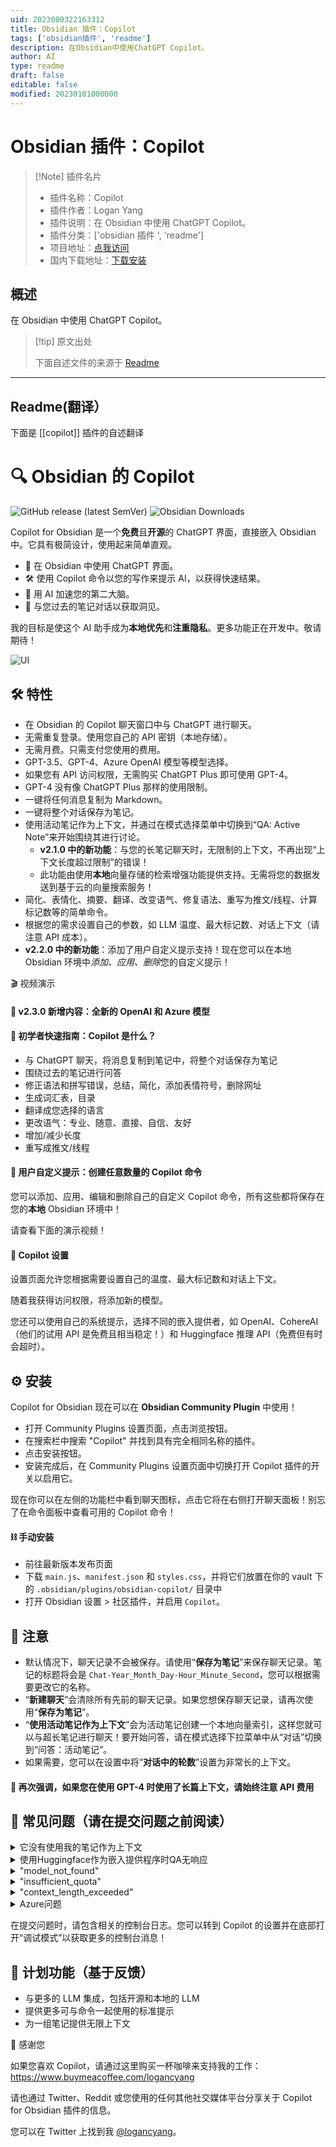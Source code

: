 ```yaml
---
uid: 2023080322163312
title: Obsidian 插件：Copilot
tags: ['obsidian插件', 'readme']
description: 在Obsidian中使用ChatGPT Copilot。
author: AI
type: readme
draft: false
editable: false
modified: 20230101000000
---
```


# Obsidian 插件：Copilot

> [!Note] 插件名片
> - 插件名称：Copilot
> - 插件作者：Logan Yang
> - 插件说明：在 Obsidian 中使用 ChatGPT Copilot。
> - 插件分类：['obsidian 插件 ', 'readme']
> - 项目地址：[点我访问](https://github.com/logancyang/obsidian-copilot)
> - 国内下载地址：[下载安装](https://pkmer.cn/products/plugin/pluginMarket/?copilot)

## 概述

在 Obsidian 中使用 ChatGPT Copilot。

> [!tip] 原文出处
>
>下面自述文件的来源于 [Readme](https://ghproxy.net/https://raw.githubusercontent.com/logancyang/obsidian-copilot/master/README.md)

---

## Readme(翻译）

下面是 [[copilot]] 插件的自述翻译

# 🔍 Obsidian 的 Copilot

![GitHub release (latest SemVer)](https://img.shields.io/github/v/release/logancyang/obsidian-copilot?style=for-the-badge&sort=semver) ![Obsidian Downloads](https://img.shields.io/badge/dynamic/json?logo=obsidian&color=%23483699&label=downloads&query=%24%5B%22copilot%22%5D.downloads&url=https%3A%2F%2Fraw.githubusercontent.com%2Fobsidianmd%2Fobsidian-releases%2Fmaster%2Fcommunity-plugin-stats.json&style=for-the-badge)

Copilot for Obsidian 是一个**免费**且**开源**的 ChatGPT 界面，直接嵌入 Obsidian 中。它具有极简设计，使用起来简单直观。

- 💬 在 Obsidian 中使用 ChatGPT 界面。
- 🛠️ 使用 Copilot 命令以您的写作来提示 AI，以获得快速结果。
- 🚀 用 AI 加速您的第二大脑。
- 🧠 与您过去的笔记对话以获取洞见。

我的目标是使这个 AI 助手成为**本地优先**和**注重隐私**。更多功能正在开发中。敬请期待！

<img src="./images/ui.png" alt="UI">

## 🛠️ 特性

- 在 Obsidian 的 Copilot 聊天窗口中与 ChatGPT 进行聊天。
- 无需重复登录。使用您自己的 API 密钥（本地存储）。
- 无需月费。只需支付您使用的费用。
- GPT-3.5、GPT-4、Azure OpenAI 模型等模型选择。
- 如果您有 API 访问权限，无需购买 ChatGPT Plus 即可使用 GPT-4。
- GPT-4 没有像 ChatGPT Plus 那样的使用限制。
- 一键将任何消息复制为 Markdown。
- 一键将整个对话保存为笔记。
- 使用活动笔记作为上下文，并通过在模式选择菜单中切换到“QA: Active Note”来开始围绕其进行讨论。
  - **v2.1.0 中的新功能**：与您的长笔记聊天时，无限制的上下文，不再出现“上下文长度超过限制”的错误！
  - 此功能由使用**本地**向量存储的检索增强功能提供支持。无需将您的数据发送到基于云的向量搜索服务！
- 简化、表情化、摘要、翻译、改变语气、修复语法、重写为推文/线程、计算标记数等的简单命令。
- 根据您的需求设置自己的参数，如 LLM 温度、最大标记数、对话上下文（请注意 API 成本）。
- **v2.2.0 中的新功能**：添加了用户自定义提示支持！现在您可以在本地 Obsidian 环境中*添加、应用、删除*您的自定义提示！

🎬 视频演示

#### 🎉 v2.3.0 新增内容：全新的 OpenAI 和 Azure 模型

#### 🤗 初学者快速指南：Copilot 是什么？

- 与 ChatGPT 聊天，将消息复制到笔记中，将整个对话保存为笔记
- 围绕过去的笔记进行问答
- 修正语法和拼写错误，总结，简化，添加表情符号，删除网址
- 生成词汇表，目录
- 翻译成您选择的语言
- 更改语气：专业、随意、直接、自信、友好
- 增加/减少长度
- 重写成推文/线程

#### 💬 用户自定义提示：创建任意数量的 Copilot 命令

您可以添加、应用、编辑和删除自己的自定义 Copilot 命令，所有这些都将保存在您的**本地** Obsidian 环境中！

请查看下面的演示视频！

#### 🔧 Copilot 设置

设置页面允许您根据需要设置自己的温度、最大标记数和对话上下文。

随着我获得访问权限，将添加新的模型。

您还可以使用自己的系统提示，选择不同的嵌入提供者，如 OpenAI、CohereAI（他们的试用 API 是免费且相当稳定！）和 Huggingface 推理 API（免费但有时会超时）。

## ⚙️ 安装

Copilot for Obsidian 现在可以在 **Obsidian Community Plugin** 中使用！

- 打开 Community Plugins 设置页面，点击浏览按钮。
- 在搜索栏中搜索 "Copilot" 并找到具有完全相同名称的插件。
- 点击安装按钮。
- 安装完成后，在 Community Plugins 设置页面中切换打开 Copilot 插件的开关以启用它。

现在你可以在左侧的功能栏中看到聊天图标，点击它将在右侧打开聊天面板！别忘了在命令面板中查看可用的 Copilot 命令！

#### ⛓️ 手动安装

- 前往最新版本发布页面
- 下载 `main.js`、`manifest.json` 和 `styles.css`，并将它们放置在你的 vault 下的 `.obsidian/plugins/obsidian-copilot/` 目录中
- 打开 Obsidian 设置 > 社区插件，并启用 `Copilot`。

## 🔔 注意

- 默认情况下，聊天记录不会被保存。请使用“**保存为笔记**”来保存聊天记录。笔记的标题将会是 `Chat-Year_Month_Day-Hour_Minute_Second`，您可以根据需要更改它的名称。
- “**新建聊天**”会清除所有先前的聊天记录。如果您想保存聊天记录，请再次使用“**保存为笔记**”。
- “**使用活动笔记作为上下文**”会为活动笔记创建一个本地向量索引，这样您就可以与超长笔记进行聊天！要开始问答，请在模式选择下拉菜单中从“对话”切换到“问答：活动笔记”。
- 如果需要，您可以在设置中将“**对话中的轮数**”设置为非常长的上下文。

#### 📣 再次强调，如果您在使用 GPT-4 时使用了长篇上下文，请始终注意 API 费用

## 🤔 常见问题（请在提交问题之前阅读）

<details>
  <summary>它没有使用我的笔记作为上下文</summary>

  - 请不要忘记在模式选择下拉菜单中切换到“**QA: Active Note**”以开始 QA。Copilot 在“Conversation”模式下没有您的笔记作为上下文。
    <img src="./images/faq-mode-switch.png" alt="Settings" width="500">
  - 实际上，在开始 QA 之前，您不必点击右侧的按钮。直接在下拉菜单中切换到 QA 模式就足够让 Copilot 将笔记作为上下文读取。右侧的按钮只用于手动重建活动笔记的索引，例如当您想要切换上下文到另一个笔记时，或者因为您切换了嵌入提供程序而导致当前索引损坏时。
  - 参考问题：<https://github.com/logancyang/obsidian-copilot/issues/51>
</details>
<details>
  <summary>使用Huggingface作为嵌入提供程序时QA无响应</summary>

  - Huggingface 推理 API 是免费使用的。由于其服务器存在问题，它可能会经常出现 503 或 504 等错误。如果这对您来说是个问题，请考虑使用 OpenAI 或 CohereAI 作为嵌入提供程序。只需记住，OpenAI 的成本更高，特别是对于非常长的笔记作为上下文的情况。
</details>
<details>
  <summary>"model_not_found"</summary>

  - 您需要访问一些模型，如 GPT-4 或 Azure 模型，才能使用它们。如果您没有访问权限，请在等待列表上注册！
  - 我看到的一个常见误解是，有些人认为他们在获得 ChatGPT Plus 订阅时就可以访问 GPT-4 API。这是不正确的。*您需要获得 GPT-4 API 的访问权限才能在此插件中使用 GPT-4 模型*。请先检查您是否可以在 OpenAI playground 中成功使用您的模型<https://platform.openai.com/playground?mode=chat&model=gpt-4>。如果不能，请在此处申请 GPT-4 API 访问权限<https://openai.com/waitlist/gpt-4-api>。一旦您获得 API 访问权限，您就可以在此插件中使用 GPT-4，而无需 ChatGPT Plus 订阅！
  - 参考问题：<https://github.com/logancyang/obsidian-copilot/issues/3#issuecomment-1544583676>
</details>
<details>
  <summary>"insufficient_quota"</summary>

  - 这可能是因为您尚未为 OpenAI 帐户设置付款，或者您超过了每月的最大限制。OpenAI 对您可以使用其 API 的数量有限制，通常为个人用户为 120 美元。
  - 参考问题：<https://github.com/logancyang/obsidian-copilot/issues/11>
</details>
<details>
  <summary>"context_length_exceeded"</summary>

  - GPT-3.5 有 4096 个上下文令牌的限制，GPT-4 有 8K 个（OpenAI 即将向公众提供 32K 个）。**因此，如果您在 Copilot 设置中设置了很大的令牌限制，您可能会遇到此错误。**请注意，Copilot 命令背后的提示也会占用令牌，因此请限制您的消息长度和最大令牌数以避免此错误。（对于具有无限上下文的 QA，请在下拉菜单中使用“QA: Active Note”链！需要 Copilot v2.1.0。）
  - 参考问题：<https://github.com/logancyang/obsidian-copilot/issues/1#issuecomment-1542934569>
</details>
<details>
  <summary>Azure问题</summary>

  - 第一次正确设置所有 Azure 凭据有点棘手。我的建议是先在终端中使用 `curl` 进行测试，确保它能够收到响应，然后在 Copilot 设置中设置正确的参数。示例：

    ```
    curl https://YOUR_RESOURCE_NAME.openai.azure.com/openai/deployments/YOUR_DEPLOYMENT_NAME/completions?api-version=VERSION\
      -H "Content-Type: application/json" \
      -H "api-key: YOUR_API_KEY" \
      -d "{
      \"prompt\": \"Once upon a time\",
      \"max_tokens\": 5
    }"
    ```

  - 参考问题：<https://github.com/logancyang/obsidian-copilot/issues/98>
</details>

在提交问题时，请包含相关的控制台日志。您可以转到 Copilot 的设置并在底部打开“调试模式”以获取更多的控制台消息！

## 📝 计划功能（基于反馈）

- 与更多的 LLM 集成，包括开源和本地的 LLM
- 提供更多可与命令一起使用的标准提示
- 为一组笔记提供无限上下文

🙏 感谢您

如果您喜欢 Copilot，请通过这里购买一杯咖啡来支持我的工作：<https://www.buymeacoffee.com/logancyang>

请也通过 Twitter、Reddit 或您使用的任何其他社交媒体平台分享关于 Copilot for Obsidian 插件的信息。

您可以在 Twitter 上找到我 [@logancyang](https://twitter.com/logancyang)。
